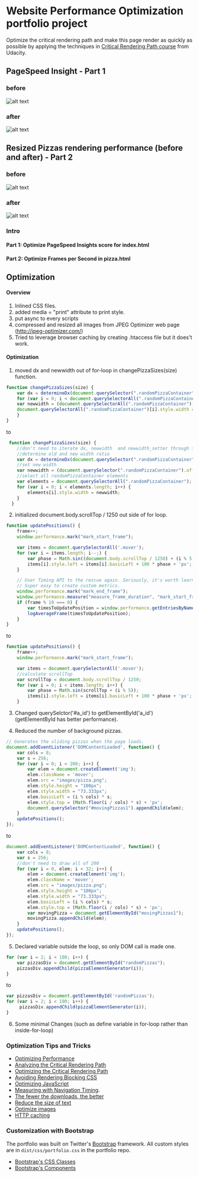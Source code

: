 # Website Performance Optimization portfolio project

Optimize the critical rendering path and make this page render as quickly as possible by applying the techniques in [Critical Rendering Path course](https://www.udacity.com/course/ud884) from Udacity.

## PageSpeed Insight - Part 1
### before 
![alt text](/readImage/opt2.jpeg)

### after
![alt text](/readImage/opt1.jpeg) 

## Resized Pizzas rendering performance (before and after) - Part 2
### before 
![alt text](/readImage/pi1.png)

### after
![alt text](/readImage/pi2.png)

### Intro

#### Part 1: Optimize PageSpeed Insights score for index.html
#### Part 2: Optimize Frames per Second in pizza.html

## Optimization 
#### Overview
1. Inlined CSS files. 
2. added media = "print" attribute to print style.
3. put async to every scripts
4. compressed and resized all images from JPEG Optimizer web page (http://jpeg-optimizer.com/) 
5. Tried to leverage browser caching by creating .htaccess file but it does't work. 

#### Optimization
1. moved dx and newwidth out of for-loop in changePizzaSizes(size) function.
```js
function changePizzaSizes(size) {
	var dx = determineDx(document.querySelector(".randomPizzaContainer"), size);
	for (var i = 0; i < document.querySelectorAll(".randomPizzaContainer").length; i++) {
	var newwidth = (document.querySelectorAll(".randomPizzaContainer")[i].offsetWidth + dx) + 'px';
	document.querySelectorAll(".randomPizzaContainer")[i].style.width = newwidth;
	}
}
```
to

```js
 function changePizzaSizes(size) {
	//don't need to iterate dx, newwidth  and newwidth_setter through for loop.
	//determine old and new width ratio
	var dx = determineDx(document.querySelector(".randomPizzaContainer"), size);
	//set new width
	var newwidth = (document.querySelector(".randomPizzaContainer").offsetWidth + dx) + 'px';
	//select all randomPizzaContainer elements
	var elements = document.querySelectorAll(".randomPizzaContainer"); 
	for (var i = 0; i < elements.length; i++) {
		elements[i].style.width = newwidth;
	}
  }
```

2. initialized document.body.scrollTop / 1250 out side of for loop. 
```js
function updatePositions() {
	frame++;
	window.performance.mark("mark_start_frame");

	var items = document.querySelectorAll('.mover');
	for (var i = items.length; i--;) {
		var phase = Math.sin((document.body.scrollTop / 1250) + (i % 5));
		items[i].style.left = items[i].basicLeft + 100 * phase + 'px';
	}

	// User Timing API to the rescue again. Seriously, it's worth learning.
	// Super easy to create custom metrics.
	window.performance.mark("mark_end_frame");
	window.performance.measure("measure_frame_duration", "mark_start_frame", "mark_end_frame");
	if (frame % 10 === 0) {
		var timesToUpdatePosition = window.performance.getEntriesByName("measure_frame_duration");
		logAverageFrame(timesToUpdatePosition);
	}
}
```
 to
```js
function updatePositions() {
	frame++;
	window.performance.mark("mark_start_frame");

	var items = document.querySelectorAll('.mover');
	//calculate scrollTop
	var scrollTop = document.body.scrollTop / 1250;
	for (var i = 0; i < items.length; i++) {
		var phase = Math.sin(scrollTop + (i % 5));
		items[i].style.left = items[i].basicLeft + 100 * phase + 'px';
	}
```

3. Changed querySelctor('#a_id') to getElementById('a_id')
(getElementById has better performance).

4. Reduced the number of background pizzas. 
```js
// Generates the sliding pizzas when the page loads. 
document.addEventListener('DOMContentLoaded', function() {
	var cols = 8;
	var s = 256;
	for (var i = 0; i < 200; i++) {
		var elem = document.createElement('img');
		elem.className = 'mover';
		elem.src = "images/pizza.png";
		elem.style.height = "100px";
		elem.style.width = "73.333px";
		elem.basicLeft = (i % cols) * s;
		elem.style.top = (Math.floor(i / cols) * s) + 'px';
		document.querySelector("#movingPizzas1").appendChild(elem);
	}
	updatePositions();
});
```
to 
```js
document.addEventListener('DOMContentLoaded', function() {
	var cols = 8;
	var s = 256;
	//don't need to draw all of 200
	for (var i = 0, elem; i < 32; i++) {
		elem = document.createElement('img');
		elem.className = 'mover';
		elem.src = "images/pizza.png";
		elem.style.height = "100px";
		elem.style.width = "73.333px";
		elem.basicLeft = (i % cols) * s;
		elem.style.top = (Math.floor(i / cols) * s) + 'px';
		var movingPizza = document.getElementById("movingPizzas1");
		movingPizza.appendChild(elem);
	}
	updatePositions();
});
```

5. Declared variable outside the loop, so only DOM call is made one. 
```js
for (var i = 2; i < 100; i++) {
	var pizzasDiv = document.getElementById("randomPizzas");
	pizzasDiv.appendChild(pizzaElementGenerator(i));
}
```
to
```js
var pizzasDiv = document.getElementById('randomPizzas');
for (var i = 2; i < 100; i++) {
     pizzasDiv.appendChild(pizzaElementGenerator(i));
}
```

6. Some minimal Changes (such as define variable in for-loop rather than inside-for-loop)

### Optimization Tips and Tricks
* [Optimizing Performance](https://developers.google.com/web/fundamentals/performance/ "web performance")
* [Analyzing the Critical Rendering Path](https://developers.google.com/web/fundamentals/performance/critical-rendering-path/analyzing-crp.html "analyzing crp")
* [Optimizing the Critical Rendering Path](https://developers.google.com/web/fundamentals/performance/critical-rendering-path/optimizing-critical-rendering-path.html "optimize the crp!")
* [Avoiding Rendering Blocking CSS](https://developers.google.com/web/fundamentals/performance/critical-rendering-path/render-blocking-css.html "render blocking css")
* [Optimizing JavaScript](https://developers.google.com/web/fundamentals/performance/critical-rendering-path/adding-interactivity-with-javascript.html "javascript")
* [Measuring with Navigation Timing](https://developers.google.com/web/fundamentals/performance/critical-rendering-path/measure-crp.html "nav timing api"). 
* <a href="https://developers.google.com/web/fundamentals/performance/optimizing-content-efficiency/eliminate-downloads.html">The fewer the downloads, the better</a>
* <a href="https://developers.google.com/web/fundamentals/performance/optimizing-content-efficiency/optimize-encoding-and-transfer.html">Reduce the size of text</a>
* <a href="https://developers.google.com/web/fundamentals/performance/optimizing-content-efficiency/image-optimization.html">Optimize images</a>
* <a href="https://developers.google.com/web/fundamentals/performance/optimizing-content-efficiency/http-caching.html">HTTP caching</a>

### Customization with Bootstrap
The portfolio was built on Twitter's <a href="http://getbootstrap.com/">Bootstrap</a> framework. All custom styles are in `dist/css/portfolio.css` in the portfolio repo.

* <a href="http://getbootstrap.com/css/">Bootstrap's CSS Classes</a>
* <a href="http://getbootstrap.com/components/">Bootstrap's Components</a>
